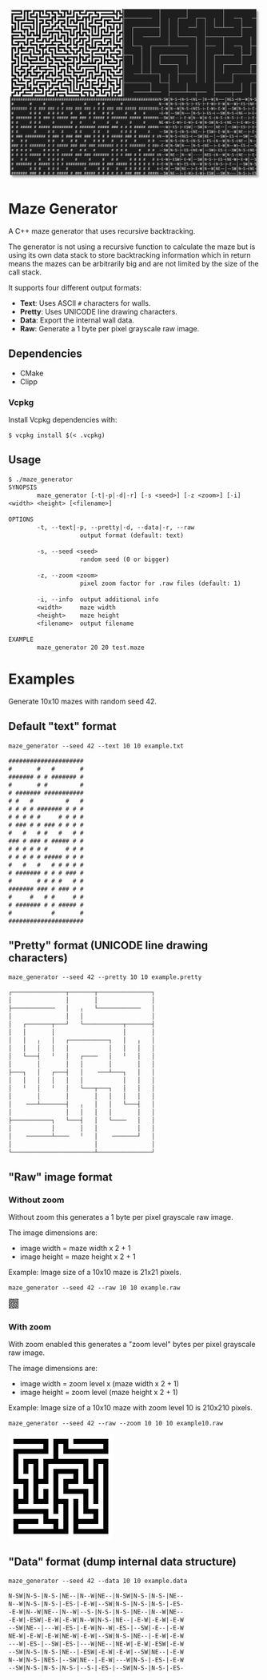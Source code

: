 ![Screenshot](images/screenshot.png)

# Maze Generator
A C++ maze generator that uses recursive backtracking.

The generator is not using a recursive function to calculate the maze but is using its own data stack to store backtracking information which in return means the mazes can be arbitrarily big and are not limited by the size of the call stack.

It supports four different output formats:

- **Text**: Uses ASCII `#` characters for walls.
- **Pretty**: Uses UNICODE line drawing characters.
- **Data**: Export the internal wall data.
- **Raw**: Generate a 1 byte per pixel grayscale raw image.

## Dependencies

- CMake
- Clipp

### Vcpkg

Install Vcpkg dependencies with:

    $ vcpkg install $(< .vcpkg)

## Usage
```
$ ./maze_generator
SYNOPSIS
        maze_generator [-t|-p|-d|-r] [-s <seed>] [-z <zoom>] [-i] <width> <height> [<filename>]

OPTIONS
        -t, --text|-p, --pretty|-d, --data|-r, --raw
                    output format (default: text)

        -s, --seed <seed>
                    random seed (0 or bigger)

        -z, --zoom <zoom>
                    pixel zoom factor for .raw files (default: 1)

        -i, --info  output additional info
        <width>     maze width
        <height>    maze height
        <filename>  output filename

EXAMPLE
        maze_generator 20 20 test.maze
```

# Examples

Generate 10x10 mazes with random seed 42.

## Default "text" format

```
maze_generator --seed 42 --text 10 10 example.txt
```

```
#####################
#       #   #       #
####### # # ####### #
#       # #         #
# ####### ###########
# #   #         #   #
# # # # ####### # # #
# # # # #     # # # #
# ### # # ### # # # #
#   #   # #   #   # #
### # ### # ##### # #
# # # # # #     # # #
# # # # # ##### # # #
#   #   #   # # # # #
# ####### # # # ### #
#       # # # #   # #
####### ### # ### # #
#     #   # #     # #
# ####### # # ##### #
#           #       #
#####################
```

## "Pretty" format (UNICODE line drawing characters)

```
maze_generator --seed 42 --pretty 10 10 example.pretty
```

```
┌───────────────┬───────┬───────────────┐
│               │       │               │
├────────────   │   ╷   └────────────   │
│               │   │                   │
│   ┌───────┬───┘   └───────────┬───────┤
│   │       │                   │       │
│   │   ╷   │   ┌───────────┐   │   ╷   │
│   │   │   │   │           │   │   │   │
│   └───┤   ╵   │   ┌────   │   ╵   │   │
│       │       │   │       │       │   │
├───┐   │   ┌───┤   │    ───┴───┐   │   │
│   │   │   │   │   │           │   │   │
│   ╵   │   ╵   │   └───┬───┐   │   │   │
│       │       │       │   │   │   │   │
│    ───┴───────┤   ╷   │   │   └───┤   │
│               │   │   │   │       │   │
├───────────┐   └───┤   │   └────   │   │
│           │       │   │           │   │
│    ───────┴────   ╵   │    ───────┘   │
│                       │               │
└───────────────────────┴───────────────┘
```

## "Raw" image format

### Without zoom

Without zoom this generates a 1 byte per pixel grayscale raw image.

The image dimensions are:

- image width = maze width x 2 + 1
- image height = maze height x 2 + 1

Example: Image size of a 10x10 maze is 21x21 pixels.

```
maze_generator --seed 42 --raw 10 10 example.raw
```

![Example](images/example.png)


### With zoom

With zoom enabled this generates a "zoom level" bytes per pixel grayscale raw image.

The image dimensions are:

- image width = zoom level x (maze width x 2 + 1)
- image height = zoom level (maze height x 2 + 1)

Example: Image size of a 10x10 maze with zoom level 10 is 210x210 pixels.

```
maze_generator --seed 42 --raw --zoom 10 10 10 example10.raw
```

![Example zoom 10](images/example_zoom10.png)

## "Data" format (dump internal data structure)

```
maze_generator --seed 42 --data 10 10 example.data
```

```
N-SW|N-S-|N-S-|NE--|N--W|NE--|N-SW|N-S-|N-S-|NE--
N--W|N-S-|N-S-|-ES-|-E-W|--SW|N-S-|N-S-|N-S-|-ES-
-E-W|N--W|NE--|N--W|--S-|N-S-|N-S-|NE--|N--W|NE--
-E-W|-ESW|-E-W|-E-W|N--W|N-S-|NE--|-E-W|-E-W|-E-W
--SW|NE--|---W|-ES-|-E-W|N--W|-ES-|--SW|-E--|-E-W
NE-W|-E-W|-E-W|NE-W|-E-W|--SW|N-S-|NE--|-E-W|-E-W
---W|-ES-|--SW|-ES-|---W|NE--|NE-W|-E-W|-ESW|-E-W
--SW|N-S-|N-S-|NE--|-ESW|-E-W|-E-W|--SW|NE--|-E-W
N--W|N-S-|NES-|--SW|NE--|-E-W|---W|N-S-|-ES-|-E-W
--SW|N-S-|N-S-|N-S-|--S-|-ES-|--SW|N-S-|N-S-|-ES-
```
